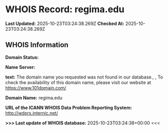 # WHOIS Record: regima.edu

**Last Updated:** 2025-10-23T03:24:38.269Z
**Checked At:** 2025-10-23T03:24:38.269Z

## WHOIS Information

**Domain Status:** 

**Name Server:** 

**text:** The domain name you requested was not found in our database., , To check the availability of this domain name, please visit our website at https://www.101domain.com/

**Domain Name:** regima.edu

**URL of the ICANN WHOIS Data Problem Reporting System:** http://wdprs.internic.net/

**>>> Last update of WHOIS database:** 2025-10-23T03:24:38+00:00 <<<

